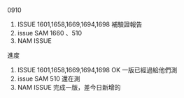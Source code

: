 0910

1. ISSUE 1601,1658,1669,1694,1698 補驗證報告
2. issue SAM 1660 、510
3. NAM ISSUE

進度

1. ISSUE 1601,1658,1669,1694,1698 OK 一版已經過給他們測
2. issue SAM 510 還在測
3. NAM ISSUE 完成一版，差今日新增的
